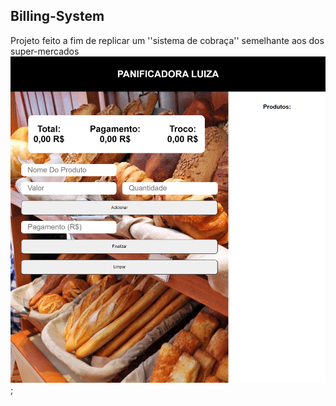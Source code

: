 ## Billing-System
Projeto feito a fim de replicar um ''sistema de cobraça'' semelhante aos dos super-mercados
![Screenshot](screenshots/desk.png);